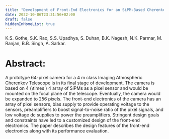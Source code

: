 ```yaml
---
title: "Development of Front-End Electronics for an SiPM-Based Cherenkov Telescope Camera"
date: 2022-10-06T23:31:56+02:00
draft: false
hiddenInHomeList: true
---
```


K.S. Gothe, S.K. Rao, S.S. Upadhya, S. Duhan, B.K. Nagesh, N.K. Parmar, M. Ranjan, B.B. Singh, A. Sarkar.

# Abstract:
A prototype 64-pixel camera for a 4 m class Imaging Atmospheric Cherenkov Telescope is in its final stage of development. The camera is based on 4 \(\times \) 4 array of SiPMs as a pixel sensor and would be mounted on the focal plane of the telescope. Eventually, the camera would be expanded to 256 pixels. The front-end electronics of the camera has an array of pixel sensors, bias supply to provide operating voltage to the sensors, preamplifiers to boost signal-to-noise ratio of the pixel signals, and low voltage dc supplies to power the preamplifiers. Stringent design goals and constraints have led to a customized design of the front-end electronics. The paper describes the design features of the front-end electronics along with its performance evaluation.